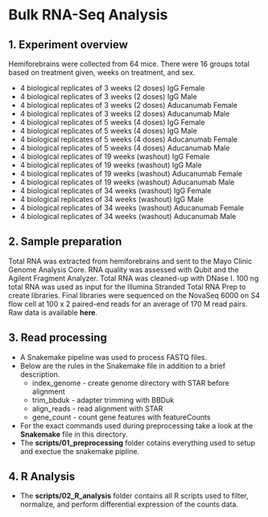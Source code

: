 # Bulk RNA-Seq Analysis
## 1. Experiment overview
Hemiforebrains were collected from 64 mice. There were 16 groups total based on treatment given, weeks on treatment, and sex.
- 4 biological replicates of 3 weeks (2 doses) IgG Female
- 4 biological replicates of 3 weeks (2 doses) IgG Male
- 4 biological replicates of 3 weeks (2 doses) Aducanumab Female
- 4 biological replicates of 3 weeks (2 doses) Aducanumab Male
- 4 biological replicates of 5 weeks (4 doses) IgG Female
- 4 biological replicates of 5 weeks (4 doses) IgG Male
- 4 biological replicates of 5 weeks (4 doses) Aducanumab Female
- 4 biological replicates of 5 weeks (4 doses) Aducanumab Male
- 4 biological replicates of 19 weeks (washout) IgG Female
- 4 biological replicates of 19 weeks (washout) IgG Male
- 4 biological replicates of 19 weeks (washout) Aducanumab Female
- 4 biological replicates of 19 weeks (washout) Aducanumab Male
- 4 biological replicates of 34 weeks (washout) IgG Female
- 4 biological replicates of 34 weeks (washout) IgG Male
- 4 biological replicates of 34 weeks (washout) Aducanumab Female
- 4 biological replicates of 34 weeks (washout) Aducanumab Male
## 2. Sample preparation
Total RNA was extracted from hemiforebrains and sent to the Mayo Clinic Genome Analysis Core. RNA quality was assessed with Qubit and the Agilent Fragment Analyzer. Total RNA was cleaned-up with DNase I. 100 ng total RNA was used as input for the Illumina Stranded Total RNA Prep to create libraries. Final libraries were sequenced on the NovaSeq 6000 on S4 flow cell at 100 x 2 paired-end reads for an average of 170 M read pairs. Raw data is available **here**.
## 3. Read processing
- A Snakemake pipeline was used to process FASTQ files.
- Below are the rules in the Snakemake file in addition to a brief description.
  - index_genome - create genome directory with STAR before alignment
  - trim_bbduk - adapter trimming with BBDuk
  - align_reads - read alignment with STAR
  - gene_count - count gene features with featureCounts
- For the exact commands used during preprocessing take a look at the **Snakemake** file in this directory. 
- The **scripts/01_preprocessing** folder cotains everything used to setup and exectue the snakemake pipline.
## 4. R Analysis
- The **scripts/02_R_analysis** folder contains all R scripts used to filter, normalize, and perform differential expression of the counts data.
